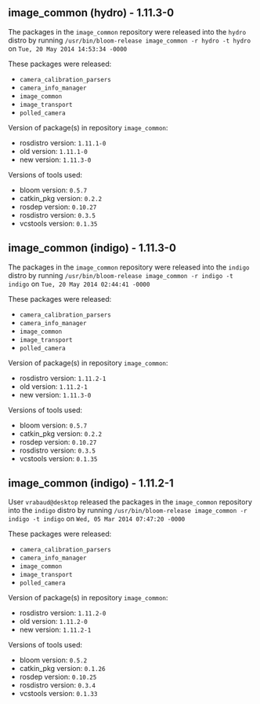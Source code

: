 ## image_common (hydro) - 1.11.3-0

The packages in the `image_common` repository were released into the `hydro` distro by running `/usr/bin/bloom-release image_common -r hydro -t hydro` on `Tue, 20 May 2014 14:53:34 -0000`

These packages were released:
- `camera_calibration_parsers`
- `camera_info_manager`
- `image_common`
- `image_transport`
- `polled_camera`

Version of package(s) in repository `image_common`:
- rosdistro version: `1.11.1-0`
- old version: `1.11.1-0`
- new version: `1.11.3-0`

Versions of tools used:
- bloom version: `0.5.7`
- catkin_pkg version: `0.2.2`
- rosdep version: `0.10.27`
- rosdistro version: `0.3.5`
- vcstools version: `0.1.35`


## image_common (indigo) - 1.11.3-0

The packages in the `image_common` repository were released into the `indigo` distro by running `/usr/bin/bloom-release image_common -r indigo -t indigo` on `Tue, 20 May 2014 02:44:41 -0000`

These packages were released:
- `camera_calibration_parsers`
- `camera_info_manager`
- `image_common`
- `image_transport`
- `polled_camera`

Version of package(s) in repository `image_common`:
- rosdistro version: `1.11.2-1`
- old version: `1.11.2-1`
- new version: `1.11.3-0`

Versions of tools used:
- bloom version: `0.5.7`
- catkin_pkg version: `0.2.2`
- rosdep version: `0.10.27`
- rosdistro version: `0.3.5`
- vcstools version: `0.1.35`


## image_common (indigo) - 1.11.2-1

User `vrabaud@desktop` released the packages in the `image_common` repository into the `indigo` distro by running `/usr/bin/bloom-release image_common -r indigo -t indigo` on `Wed, 05 Mar 2014 07:47:20 -0000`

These packages were released:
- `camera_calibration_parsers`
- `camera_info_manager`
- `image_common`
- `image_transport`
- `polled_camera`

Version of package(s) in repository `image_common`:
- rosdistro version: `1.11.2-0`
- old version: `1.11.2-0`
- new version: `1.11.2-1`

Versions of tools used:
- bloom version: `0.5.2`
- catkin_pkg version: `0.1.26`
- rosdep version: `0.10.25`
- rosdistro version: `0.3.4`
- vcstools version: `0.1.33`


